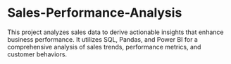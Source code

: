 # Sales-Performance-Analysis
This project analyzes sales data to derive actionable insights that enhance business performance. It utilizes SQL, Pandas, and Power BI for a comprehensive analysis of sales trends, performance metrics, and customer behaviors.

